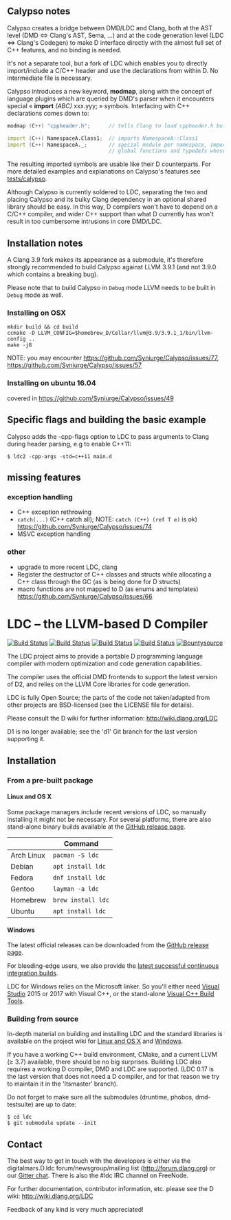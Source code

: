 Calypso notes
------------

Calypso creates a bridge between DMD/LDC and Clang, both at the AST level (DMD <=> Clang's AST, Sema, ...) and at the code generation level (LDC <=> Clang's Codegen) to make D interface directly with the almost full set of C++ features, and no binding is needed.

It's not a separate tool, but a fork of LDC which enables you to directly import/include a C/C++ header and use the declarations from within D. No intermediate file is necessary.

Calypso introduces a new keyword, **modmap**, along with the concept of language plugins which are queried by DMD's parser when it encounters special « **import** *(ABC)* xxx.yyy; » symbols. Interfacing with C++ declarations comes down to:

```D
modmap (C++) "cppheader.h";      // tells Clang to load cppheader.h but do not import anything

import (C++) NamespaceA.Class1;  // imports NamespaceA::Class1
import (C++) NamespaceA._;       // special module per namespace, imports every global variables,
                                 // global functions and typedefs whose direct parent is NamespaceA::
```

The resulting imported symbols are usable like their D counterparts. For more detailed examples and explanations on Calypso's features see [tests/calypso](tests/calypso).

Although Calypso is currently soldered to LDC, separating the two and placing Calypso and its bulky Clang dependency in an optional shared library should be easy. In this way, D compilers won't have to depend on a C/C++ compiler, and wider C++ support than what D currently has won't result in too cumbersome intrusions in core DMD/LDC.

Installation notes
-------

A Clang 3.9 fork makes its appearance as a submodule, it's therefore strongly recommended to build Calypso against LLVM 3.9.1 (and not 3.9.0 which contains a breaking bug).

Please note that to build Calypso in ```Debug``` mode LLVM needs to be built in ```Debug``` mode as well.

### Installing on OSX
```
mkdir build && cd build
ccmake -D LLVM_CONFIG=$homebrew_D/Cellar/llvm@3.9/3.9.1_1/bin/llvm-config ..
make -j8
```
NOTE: you may encounter https://github.com/Syniurge/Calypso/issues/77, https://github.com/Syniurge/Calypso/issues/57

### Installing on ubuntu 16.04
covered in https://github.com/Syniurge/Calypso/issues/49

## Specific flags and building the basic example

Calypso adds the -cpp-flags option to LDC to pass arguments to Clang during header parsing, e.g to enable C++11:

    $ ldc2 -cpp-args -std=c++11 main.d

## missing features

### exception handling
* C++ exception rethrowing
* `catch(...)` (C++ catch all); NOTE: `catch (C++) (ref T e)` is ok) https://github.com/Syniurge/Calypso/issues/74
* MSVC exception handling

### other
* upgrade to more recent LDC, clang
* Register the destructor of C++ classes and structs while allocating a C++ class through the GC (as is being done for D structs)
* macro functions are not mapped to D (as enums and templates) https://github.com/Syniurge/Calypso/issues/66

LDC – the LLVM-based D Compiler
===============================

[![Build Status](https://circleci.com/gh/ldc-developers/ldc/tree/master.svg?style=svg)][6]
[![Build Status](https://semaphoreci.com/api/v1/ldc-developers/ldc/branches/master/shields_badge.svg)][4]
[![Build Status](https://travis-ci.org/ldc-developers/ldc.png?branch=master)][1]
[![Build Status](https://ci.appveyor.com/api/projects/status/2cfhvg79782n4nth/branch/master?svg=true)][5]
[![Bountysource](https://www.bountysource.com/badge/tracker?tracker_id=283332)][3]

The LDC project aims to provide a portable D programming language
compiler with modern optimization and code generation capabilities.

The compiler uses the official DMD frontends to support the latest
version of D2, and relies on the LLVM Core libraries for code
generation.

LDC is fully Open Source; the parts of the code not taken/adapted from
other projects are BSD-licensed (see the LICENSE file for details).

Please consult the D wiki for further information:
http://wiki.dlang.org/LDC

D1 is no longer available; see the 'd1' Git branch for the last
version supporting it.


Installation
------------

### From a pre-built package

#### Linux and OS X

Some package managers include recent versions of LDC, so manually
installing it might not be necessary. For several platforms, there
are also stand-alone binary builds available at the
[GitHub release page](https://github.com/ldc-developers/ldc/releases).

|              | Command               |
| ------------ | --------------------- |
| Arch Linux   | `pacman -S ldc`       |
| Debian       | `apt install ldc` |
| Fedora       | `dnf install ldc`     |
| Gentoo       | `layman -a ldc`       |
| Homebrew     | `brew install ldc`    |
| Ubuntu       | `apt install ldc` |

#### Windows

The latest official releases can be downloaded from the
[GitHub release page](https://github.com/ldc-developers/ldc/releases).

For bleeding-edge users, we also provide the
[latest successful continuous integration builds](https://github.com/ldc-developers/ldc/releases/tag/LDC-Win64-master).

LDC for Windows relies on the Microsoft linker. So you'll either need
[Visual Studio](https://www.visualstudio.com/downloads/) 2015 or 2017
with Visual C++, or the stand-alone
[Visual C++ Build Tools](http://landinghub.visualstudio.com/visual-cpp-build-tools).

### Building from source

In-depth material on building and installing LDC and the standard
libraries is available on the project wiki for
[Linux and OS X](http://wiki.dlang.org/Building_LDC_from_source) and
[Windows](http://wiki.dlang.org/Building_and_hacking_LDC_on_Windows_using_MSVC).

If you have a working C++ build environment, CMake, and a current LLVM (≥ 3.7)
available, there should be no big surprises.
Building LDC also requires a working D compiler, DMD and LDC are supported.
(LDC 0.17 is the last version that does not need a D compiler,
and for that reason we try to maintain it in the 'ltsmaster' branch).

Do not forget to make sure all the submodules (druntime, phobos, dmd-testsuite)
are up to date:

    $ cd ldc
    $ git submodule update --init

Contact
-------

The best way to get in touch with the developers is either via the
digitalmars.D.ldc forum/newsgroup/mailing list
(http://forum.dlang.org) or our [Gitter chat](http://gitter.im/ldc-developers/main).
There is also the #ldc IRC channel on FreeNode.

For further documentation, contributor information, etc. please see
the D wiki: http://wiki.dlang.org/LDC

Feedback of any kind is very much appreciated!


[1]: https://travis-ci.org/ldc-developers/ldc "Travis CI Build Status"
[2]: https://coveralls.io/r/ldc-developers/ldc "Test Coverage"
[3]: https://www.bountysource.com/trackers/283332-ldc?utm_source=283332&utm_medium=shield&utm_campaign=TRACKER_BADGE "Bountysource"
[4]: https://semaphoreci.com/ldc-developers/ldc "Semaphore CI Build Status"
[5]: https://ci.appveyor.com/project/kinke/ldc/history "AppVeyor CI Build Status"
[6]: https://circleci.com/gh/ldc-developers/ldc/tree/master "Circle CI Build Status"

